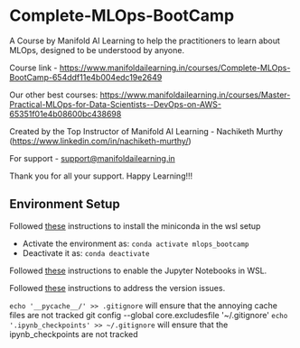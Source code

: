 # Complete-MLOps-BootCamp
A Course by Manifold AI Learning to help the practitioners to learn about MLOps, designed to be understood by anyone.

Course link - https://www.manifoldailearning.in/courses/Complete-MLOps-BootCamp-654ddf11e4b004edc19e2649

Our other best courses:
https://www.manifoldailearning.in/courses/Master-Practical-MLOps-for-Data-Scientists--DevOps-on-AWS-65351f01e4b08600bc438698

Created by the Top Instructor of Manifold AI Learning - Nachiketh Murthy (https://www.linkedin.com/in/nachiketh-murthy/)

For support - support@manifoldailearning.in

Thank you for all your support. Happy Learning!!!

## Environment Setup
Followed [these](https://dev.to/sfpear/miniconda-in-wsl-3642) instructions to install the miniconda in the wsl setup
- Activate the environment as: ```conda activate mlops_bootcamp```
- Deactivate it as: ```conda deactivate```

Followed [these](https://code.adonline.id.au/jupyter-notebook-in-windows-subsystem-for-linux-wsl/) instructions to enable the Jupyter Notebooks in WSL.

Followed [these](https://stackoverflow.com/questions/75272737/error-invalid-version-0-23ubuntu1-package-distro-info) instructions to address the version issues.

```echo '__pycache__/' >> .gitignore``` will ensure that the annoying cache files are not tracked
git config --global core.excludesfile '~/.gitignore'
```echo '.ipynb_checkpoints' >> ~/.gitignore``` will ensure that the ipynb_checkpoints are not tracked
